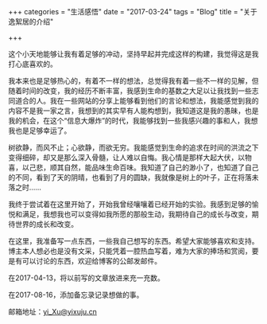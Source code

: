 +++
categories = "生活感悟"
date = "2017-03-24"
tags = "Blog"
title = "关于逸絮居的介绍"

+++

这个小天地能够让我有着足够的冲动，坚持早起并完成这样的构建，我觉得这是我打心底喜欢的。
<!--more-->

我本来也是足够热心的，有着不一样的想法，总觉得我有着一些不一样的见解，但随着时间的改变，我的经历不断丰富，我感到生命的基数之大足以让我找到一些志同道合的人。我在一些网站的分享上能够看到他们的言论和想法，我能感觉到我的内容不是我一家之言，我想到的其实早有人能构想到，我知道这是我的愚昧，也是我的机会，在这个“信息大爆炸”的时代，我能够找到一些我感兴趣的事和人，我想我也是足够幸运了。

树欲静，而风不止；心欲静，而欲无穷。我能感觉到生命的追求在时间的洪流之下变得细碎，却又是那么深入骨髓，让人难以自悔。我心情是那样大起大伏，以物喜，以己悲，顺其自然，能品味生命百味。我知道了自己的渺小了，也知道了自己的不同，看到了天的阴晴，也看到了月的圆缺，我就像是树上的叶子，正在将落未落之时……

我终于尝试着在这里开始了，开始我曾经嚷嚷着已经开始的实验。我感到足够的愉悦和满足，我想我也可以变得如我所愿的那般生动，我期待自己的成长与改变，期待世界的成长和改变。

在这里，我准备写一点东西，一些我自己想写的东西。希望大家能够喜欢和支持。博主本人想必也是没有文采，只能凭着一腔热血写着，难为大家的捧场和赏阅，要是有可以讨论的东西，欢迎给博客的公邮发邮件。

在2017-04-13，将以前写的文章放进来充一充数。

在2017-08-16，添加备忘录记录想做的事。


邮箱地址：yi_Xu@yixuju.cn
